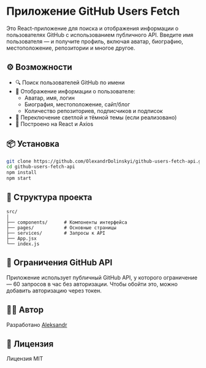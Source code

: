 # Приложение GitHub Users Fetch

Это React-приложение для поиска и отображения информации о пользователях GitHub с использованием публичного API. Введите имя пользователя — и получите профиль, включая аватар, биографию, местоположение, репозитории и многое другое.

## ⚙️ Возможности

- 🔍 Поиск пользователей GitHub по имени
- 👤 Отображение информации о пользователе:
  - Аватар, имя, логин
  - Биография, местоположение, сайт/блог
  - Количество репозиториев, подписчиков и подписок
- 🌙 Переключение светлой и тёмной темы (если реализовано)
- 🚀 Построено на React и Axios 

## 📦 Установка

```bash
git clone https://github.com/OlexandrDolinskyi/github-users-fetch-api.git
cd github-users-fetch-api
npm install
npm start
````

## 📁 Структура проекта

```
src/
│
├── components/      # Компоненты интерфейса
├── pages/           # Основные страницы
├── services/        # Запросы к API
├── App.jsx
└── index.js
```

## 🔐 Ограничения GitHub API

Приложение использует публичный GitHub API, у которого ограничение — 60 запросов в час без авторизации. Чтобы обойти это, можно добавить авторизацию через токен.

## 🧑‍💻 Автор

Разработано [Aleksandr](https://github.com/OlexandrDolinskyi)

## 📜 Лицензия

Лицензия MIT
